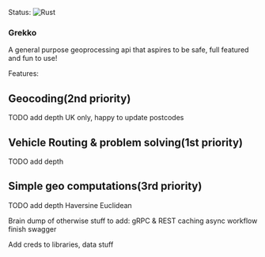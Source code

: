 Status: ![Rust](https://github.com/AwesomeIbex/grekko/workflows/Rust/badge.svg?branch=master)

### Grekko
A general purpose geoprocessing api that aspires to be safe, full featured and fun to use!

Features:

## Geocoding(2nd priority)
TODO add depth
UK only, happy to update postcodes

## Vehicle Routing & problem solving(1st priority)
TODO add depth

## Simple geo computations(3rd priority)
TODO add depth
Haversine
Euclidean

Brain dump of otherwise stuff to add:
gRPC & REST
caching
async workflow
finish swagger

Add creds to libraries, data stuff